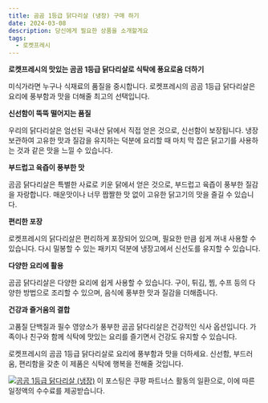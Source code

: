 ```yaml
---
title: 곰곰 1등급 닭다리살 (냉장) 구매 하기
date: 2024-03-08
description: 당신에게 필요한 상품을 소개할게요
tags:
  - 로켓프레시
---
```

**로켓프레시의 맛있는 곰곰 1등급 닭다리살로 식탁에 풍요로움 더하기**

미식가라면 누구나 식재료의 품질을 중시합니다. 로켓프레시의 곰곰 1등급 닭다리살은 요리에 풍부함과 맛을 더해줄 최고의 선택입니다.

**신선함이 뚝뚝 떨어지는 품질**

우리의 닭다리살은 엄선된 국내산 닭에서 직접 얻은 것으로, 신선함이 보장됩니다. 냉장보관하여 고유한 맛과 질감을 유지하는 덕분에 요리할 때 마치 막 잡은 닭고기를 사용하는 것과 같은 맛을 느낄 수 있습니다.

**부드럽고 육즙이 풍부한 맛**

곰곰 닭다리살은 특별한 사료로 키운 닭에서 얻은 것으로, 부드럽고 육즙이 풍부한 질감을 자랑합니다. 매운맛이나 너무 짭짤한 맛 없이 고유한 닭고기의 맛을 즐길 수 있습니다.

**편리한 포장**

로켓프레시의 닭다리살은 편리하게 포장되어 있으며, 필요한 만큼 쉽게 꺼내 사용할 수 있습니다. 다시 밀봉할 수 있는 패키지 덕분에 냉장고에서 신선도를 유지할 수 있습니다.

**다양한 요리에 활용**

곰곰 닭다리살은 다양한 요리에 쉽게 사용할 수 있습니다. 구이, 튀김, 찜, 수프 등의 다양한 방법으로 조리할 수 있으며, 음식에 풍부한 맛과 질감을 더해줍니다.

**건강과 즐거움의 결합**

고품질 단백질과 필수 영양소가 풍부한 곰곰 닭다리살은 건강적인 식사 옵션입니다. 가족이나 친구와 함께 식탁에 맛있는 요리를 즐기면서 건강도 유지할 수 있습니다.

로켓프레시의 곰곰 1등급 닭다리살로 요리에 풍부함과 맛을 더하세요. 신선함, 부드러움, 편리함을 갖춘 이 제품은 식탁에 행복을 전해줄 것입니다.


[![곰곰 1등급 닭다리살 (냉장)](https://i.imgur.com/81F7uro.png#center)](https://link.coupang.com/re/AFFSDP?lptag=AF5033054&pageKey=6590899288&itemId=14872000372&vendorItemId=82111023020&traceid=V0-153-75a827120fcd9c7b&requestid=20240308184641811212069974&token=31850C%7CMIXED)
이 포스팅은 쿠팡 파트너스 활동의 일환으로, 이에 따른 일정액의 수수료를 제공받습니다.


